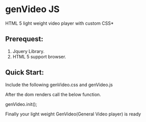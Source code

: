 # genVideo JS
HTML 5 light weight video player with custom CSS*

Prerequest:
-----------

1. Jquery Library.
2. HTML 5 support browser.

Quick Start:
------------

Include the following genVideo.css and genVideo.js

After the dom renders call the below function.

genVideo.init();

Finally your light weight GenVideo(General Video player) is ready



